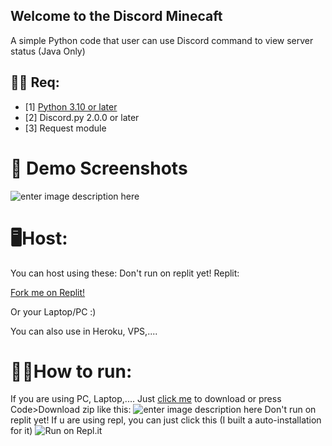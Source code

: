 ## Welcome to the Discord Minecaft
A simple Python code that user can use Discord command to view server status (Java Only)

## 👨‍💻 Req:

 - [1] [Python 3.10 or later ](https://www.python.org/downloads/)
 - [2] Discord.py 2.0.0 or later
 - [3] Request module

# 📸 Demo Screenshots

![enter image description here](https://cdn.discordapp.com/attachments/1092436349182820372/1092436373383958578/image.png)

# 🖥️Host:
You can host using these:
Don't run on replit yet!
Replit:

[Fork me on Replit!](https://replit.com/@ChezZak/Discord-Minecaft)

Or your Laptop/PC :)

You can also use in Heroku, VPS,....


# 🏃‍♂️How to run:
If you are using PC, Laptop,.... Just [click me](https://github.com/TheRealChezZak/Discord-Minecaft/archive/refs/heads/main.zip) to download or press Code>Download zip like this: 
![enter image description here](https://cdn.discordapp.com/attachments/1092436349182820372/1092441947538460692/image.png)
Don't run on replit yet!
If u are using repl, you can just click this (I built a auto-installation for it)
![Run on Repl.it](https://replit.com/badge/github/TheRealChezZak/Discord-Minecaft-Installer-)

